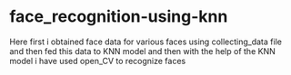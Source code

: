 # face_recognition-using-knn

Here first i obtained face data for various faces using collecting_data file and then fed this data to KNN model and then with the help of the KNN model i have used open_CV to recognize faces
